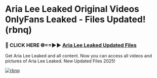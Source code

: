 # Aria Lee Leaked Original Videos 0nlyFans Leaked - Files Updated! (rbnq)

<h3>🔴 CLICK HERE 🌐==►► <a href="https://tinyurl.com/ehrbuxhb" rel="nofollow">Aria Lee Leaked Updated Files</a></h3>

Get Aria Lee Leaked and all content. Now you can access all videos and pictures of Aria Lee Leaked. New Updated Files 2025!

[![rbnq](https://i.imgur.com/lVYEuWS.gif)](https://tinyurl.com/ehrbuxhb)
